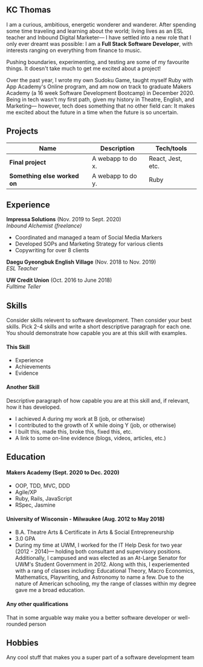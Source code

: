 ## KC Thomas

I am a curious, ambitious, energetic wonderer and wanderer. After spending some time traveling and learning about the world; living lives as an ESL teacher and Inbound Digital Marketer–– I have settled into a new role that I only ever dreamt was possible: I am a **Full Stack Software Developer**, with interests ranging on everything from finance to music. 

Pushing boundaries, experimenting, and testing are some of my favourite things. It doesn't take much to get me excited about a project!

Over the past year, I wrote my own Sudoku Game, taught myself Ruby with App Academy's Online program, and am now on track to graduate Makers Academy (a 16 week Software Development Bootcamp) in December 2020. Being in tech wasn't my first path, given my history in Theatre, English, and Marketing–– however, tech does something that no other field can: It makes me excited about the future in a time when the future is so uncertain. 

## Projects

| Name                         | Description       | Tech/tools        |
| ---------------------------- | ----------------- | ----------------- |
| **Final project**            | A webapp to do x. | React, Jest, etc. |
| **Something else worked on** | A webapp to do y. | Ruby              |

## Experience

**Impressa Solutions** (Nov. 2019 to Sept. 2020)  
_Inbound Alchemist (freelance)_

- Coordinated and managed a team of Social Media Markers
- Developed SOPs and Marketing Strategy for various clients
- Copywriting for over 8 clients

**Daegu Gyeongbuk English Village** (Nov. 2018 to Nov. 2019)  
_ESL Teacher_

**UW Credit Union** (Oct. 2016 to June 2018)  
_Fulltime Teller_

## Skills

Consider skills relevent to software development. Then consider your best skills. Pick 2-4 skills and write a short descriptive paragraph for each one. You should demonstrate how capable you are at this skill with examples.

#### This Skill

- Experience
- Achievements
- Evidence

#### Another Skill

Descriptive paragraph of how capable you are at this skill and, if relevant, how it has developed.

- I achieved A during my work at B (job, or otherwise)
- I contributed to the growth of X while doing Y (job, or otherwise)
- I built this, made this, broke this, fixed this, etc.
- A link to some on-line evidence (blogs, videos, articles, etc.)

## Education

#### Makers Academy (Sept. 2020 to Dec. 2020)

- OOP, TDD, MVC, DDD
- Agile/XP
- Ruby, Rails, JavaScript
- RSpec, Jasmine

#### University of Wisconsin - Milwaukee (Aug. 2012 to May 2018)

- B.A. Theatre Arts & Certificate in Arts & Social Entrepreneurship
- 3.0 GPA
- During my time at UWM, I worked for the IT Help Desk for two year (2012 - 2014)–– holding both consultant and supervisory positions. Additionally, I campused and was elected as an At-Large Senator for UWM's Student Government in 2012. Along with this, I experiemented with a rang of classes including: Educational Theory, Macro Economics, Mathematics, Playwriting, and Astronomy to name a few. Due to the nature of American schooling, my the range of classes within my degree gave me a broad education.

#### Any other qualifications

That in some arguable way make you a better software developer or well-rounded person

## Hobbies

Any cool stuff that makes you a super part of a software development team
